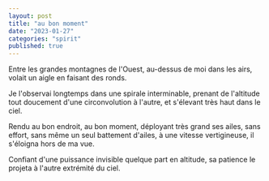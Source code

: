 ```yaml
---
layout: post
title: "au bon moment"
date: "2023-01-27"
categories: "spirit"
published: true
---
```


Entre les grandes montagnes de l'Ouest, au-dessus de moi dans les airs, volait un aigle en faisant des ronds.

Je l'observai longtemps dans une spirale interminable, prenant de l'altitude tout doucement d'une circonvolution à l'autre, et s'élevant très haut dans le ciel.

Rendu au bon endroit, au bon moment, déployant très grand ses ailes, sans effort, sans même un seul battement d'ailes, à une vitesse vertigineuse, il s'éloigna hors de ma vue.  

Confiant d'une puissance invisible quelque part en altitude, sa patience le projeta à l'autre extrémité du ciel.  
